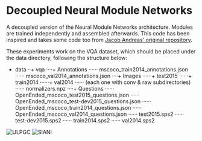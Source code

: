 # Decoupled Neural Module Networks

A decoupled version of the Neural Module Networks architecture. Modules are trained independently and assembled afterwards. This code has been inspired and takes some code too from [Jacob Andreas' original repository](https://github.com/jacobandreas/nmn2).

These experiments work on the VQA dataset, which should be placed under the data directory, following the structure below:

+ data
··+ vqa
····+ Annotations
······ mscoco_train2014_annotations.json
······ mscoco_val2014_annotations.json
····+ Images
······+ test2015
······+ train2014
······+ val2014
······  (each one with conv & raw subdirectories)
······  normalizers.npz
····+ Questions
······ OpenEnded_mscoco_test2015_questions.json
······ OpenEnded_mscoco_test-dev2015_questions.json
······ OpenEnded_mscoco_train2014_questions.json
······ OpenEnded_mscoco_val2014_questions.json
······ test2015.sps2
······ test-dev2015.sps2
······ train2014.sps2
······ val2014.sps2

![ULPGC](https://www.siani.es/files/multimedia/imagenes/web/logo_ulpgc.png) ![SIANI](https://www.siani.es/files/multimedia/imagenes/web/logo_header.png)

